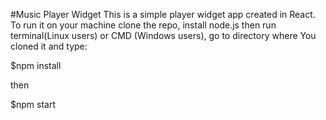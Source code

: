 #Music Player Widget
This is a simple player widget app created in React. To run it on your machine clone the repo, install node.js then run terminal(Linux users) or CMD (Windows users), go to directory where You cloned it and type:

$npm install

then 

$npm start
